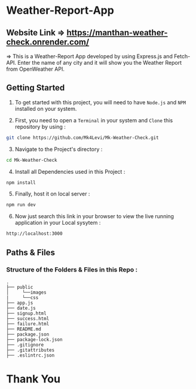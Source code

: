 # Weather-Report-App

## Website Link => https://manthan-weather-check.onrender.com/

=> This is a Weather-Report App developed by using Express.js and Fetch-API. Enter the name of any city and it will show you the Weather Report from OpenWeather API.

<h2>Getting Started</h2>

1. To get started with this project, you will need to have `Node.js` and `NPM` installed on your system.

2. First, you need to open a `Terminal` in your system and `Clone` this repository by using :

```bash
git clone https://github.com/Mk4Levi/Mk-Weather-Check.git
```

3. Navigate to the Project's directory :

```bash
cd Mk-Weather-Check
```

4. Install all Dependencies used in this Project :

```bash
npm install
```

5. Finally, host it on local server :

```bash
npm run dev
```

6. Now just search this link in your browser to view the live running application in your Local sysytem :

```bash
http://localhost:3000
```

<h2>Paths & Files</h2>

### Structure of the Folders & Files in this Repo :

```text
.
├── public
│     └──images
|     └──css
├── app.js
├── date.js
├── signup.html
├── success.html
├── failure.html
├── README.md
├── package.json
├── package-lock.json
├── .gitignore
├── .gitattributes
├── .eslintrc.json
```

# Thank You
